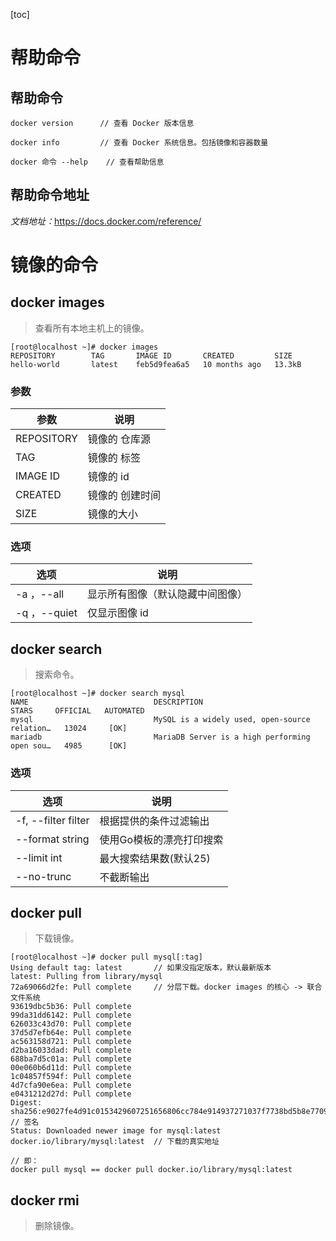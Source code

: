 [toc]

# 帮助命令

## 帮助命令

```
docker version		// 查看 Docker 版本信息

docker info			// 查看 Docker 系统信息。包括镜像和容器数量				

docker 命令 --help	// 查看帮助信息
```

## 帮助命令地址

*文档地址：*<https://docs.docker.com/reference/>

# 镜像的命令

## docker images

> 查看所有本地主机上的镜像。

```
[root@localhost ~]# docker images
REPOSITORY        TAG       IMAGE ID       CREATED         SIZE
hello-world       latest    feb5d9fea6a5   10 months ago   13.3kB
```

### 参数

| 参数       | 说明            |
| ---------- | --------------- |
| REPOSITORY | 镜像的 仓库源   |
| TAG        | 镜像的 标签     |
| IMAGE ID   | 镜像的 id       |
| CREATED    | 镜像的 创建时间 |
| SIZE       | 镜像的大小      |

### 选项

| 选项         | 说明                             |
| ------------ | -------------------------------- |
| -a ，--all   | 显示所有图像（默认隐藏中间图像） |
| -q ，--quiet | 仅显示图像 id                    |

## docker search

> 搜索命令。

```
[root@localhost ~]# docker search mysql
NAME                            DESCRIPTION                                     STARS     OFFICIAL   AUTOMATED
mysql                           MySQL is a widely used, open-source relation…   13024     [OK]       
mariadb                         MariaDB Server is a high performing open sou…   4985      [OK]       
```

### 选项

| 选项                | 说明                     |
| ------------------- | ------------------------ |
| -f, --filter filter | 根据提供的条件过滤输出   |
| --format string     | 使用Go模板的漂亮打印搜索 |
| --limit int         | 最大搜索结果数(默认25)   |
| --no-trunc          | 不截断输出               |

## docker pull

> 下载镜像。

```
[root@localhost ~]# docker pull mysql[:tag]
Using default tag: latest		// 如果没指定版本，默认最新版本
latest: Pulling from library/mysql
72a69066d2fe: Pull complete 	// 分层下载。docker images 的核心 -> 联合文件系统
93619dbc5b36: Pull complete 
99da31dd6142: Pull complete 
626033c43d70: Pull complete 
37d5d7efb64e: Pull complete 
ac563158d721: Pull complete 
d2ba16033dad: Pull complete 
688ba7d5c01a: Pull complete 
00e060b6d11d: Pull complete 
1c04857f594f: Pull complete 
4d7cfa90e6ea: Pull complete 
e0431212d27d: Pull complete 
Digest: sha256:e9027fe4d91c0153429607251656806cc784e914937271037f7738bd5b8e7709	// 签名
Status: Downloaded newer image for mysql:latest
docker.io/library/mysql:latest	// 下载的真实地址

// 即：
docker pull mysql == docker pull docker.io/library/mysql:latest
```

## docker rmi

> 删除镜像。

```

```

